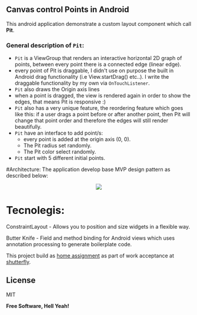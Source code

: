 ## Canvas control Points in Android

This android application demonstrate a custom layout component which call **Pit**.

### General description of `Pit`:
* `Pit` is a ViewGroup that renders an interactive horizontal 2D graph of points, between every point there is a connected edge (linear edge).
* every point of Pit is draggable, I didn't use on purpose the built in Android drag functionality (i.e View.startDrag() etc..). I write the draggable functionality by my own via `OnTouchListener`.
* `Pit` also draws the Origin axis lines
* when a point is dragged, the view is rendered again in order to show the edges,
that means Pit is responsive :)
* `Pit` also has a very unique feature, the reordering feature which goes like this:
if a user drags a point before or after another point, then Pit will change that point
order and therefore the edges will still render beautifully.
* `Pit` have an interface to add point/s:
  - every point is added at the origin axis (0, 0). 
  - The Pit  radius set randomly.
  - The Pit color select randomly. 
* `Pit` start with 5 different initial points.



#Architecture:
The application develop base MVP design pattern as described below:
<div align="center"><img src="https://cdn-images-1.medium.com/max/1600/1*p2JvbgEir0BusDiiVHMvIA.png"></div>

# Tecnolegis:
ConstraintLayout - Allows you to position and size widgets in a flexible way.

Butter Knife - Field and method binding for Android views which uses annotation processing to generate boilerplate code.

This project build as [home assignment](https://github.com/HendrixString) as part of work acceptance at [shutterfly](https://github.com/shutterfly).

License
----

MIT

**Free Software, Hell Yeah!**

